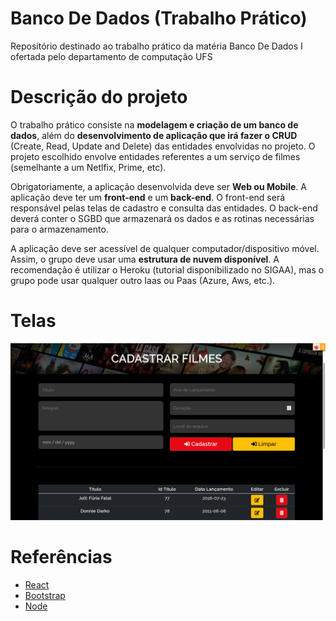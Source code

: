 # Banco De Dados (Trabalho Prático)
Repositório destinado ao trabalho prático da matéria 
Banco De Dados I ofertada pelo departamento de computação UFS

# Descrição do projeto
O trabalho prático consiste na **modelagem e criação de um banco de dados**, além do **desenvolvimento de aplicação que irá fazer o CRUD** (Create, Read, Update and Delete) das entidades envolvidas no projeto. O projeto escolhido envolve entidades referentes a um serviço de filmes (semelhante a um Netlfix, Prime, etc).

Obrigatoriamente, a aplicação desenvolvida deve ser **Web ou Mobile**. A aplicação deve ter um **front-end** e um **back-end**. O front-end será responsável pelas telas de cadastro e consulta das entidades. O back-end deverá conter o SGBD que armazenará os dados e as rotinas necessárias para o armazenamento.

A aplicação deve ser acessível de qualquer computador/dispositivo móvel. Assim, o
grupo deve usar uma **estrutura de nuvem disponível**. A recomendação é utilizar o
Heroku (tutorial disponibilizado no SIGAA), mas o grupo pode usar qualquer outro
Iaas ou Paas (Azure, Aws, etc.).

# Telas
![Cadastro](telas/cadastro.png)

# Referências
- [React](https://pt-br.reactjs.org/)
- [Bootstrap](https://getbootstrap.com/)
- [Node](https://nodejs.org/en/)




